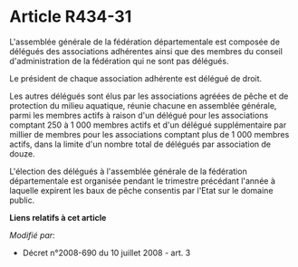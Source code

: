 # Article R434-31

L'assemblée générale de la fédération départementale est composée de délégués des associations adhérentes ainsi que des
membres du conseil d'administration de la fédération qui ne sont pas délégués.

Le président de chaque association adhérente est délégué de droit.

Les autres délégués sont élus par les associations agréées de pêche et de protection du milieu aquatique, réunie chacune en
assemblée générale, parmi les membres actifs à raison d'un délégué pour les associations comptant 250 à 1 000 membres actifs
et d'un délégué supplémentaire par millier de membres pour les associations comptant plus de 1 000 membres actifs, dans la
limite d'un nombre total de délégués par association de douze.

L'élection des délégués à l'assemblée générale de la fédération départementale est organisée pendant le trimestre précédant
l'année à laquelle expirent les baux de pêche consentis par l'Etat sur le domaine public.

**Liens relatifs à cet article**

_Modifié par_:

  - Décret n°2008-690 du 10 juillet 2008 - art. 3
